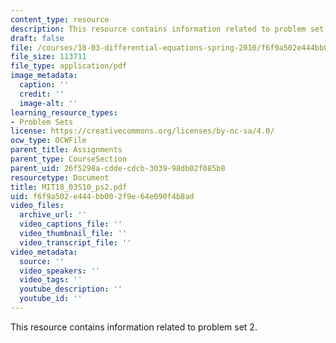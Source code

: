 ```yaml
---
content_type: resource
description: This resource contains information related to problem set 2.
draft: false
file: /courses/18-03-differential-equations-spring-2010/f6f9a502e444bb002f9e64e090f4b8ad_MIT18_03S10_ps2.pdf
file_size: 113711
file_type: application/pdf
image_metadata:
  caption: ''
  credit: ''
  image-alt: ''
learning_resource_types:
- Problem Sets
license: https://creativecommons.org/licenses/by-nc-sa/4.0/
ocw_type: OCWFile
parent_title: Assignments
parent_type: CourseSection
parent_uid: 26f5298a-cdde-cdcb-3039-98db02f085b8
resourcetype: Document
title: MIT18_03S10_ps2.pdf
uid: f6f9a502-e444-bb00-2f9e-64e090f4b8ad
video_files:
  archive_url: ''
  video_captions_file: ''
  video_thumbnail_file: ''
  video_transcript_file: ''
video_metadata:
  source: ''
  video_speakers: ''
  video_tags: ''
  youtube_description: ''
  youtube_id: ''
---
```

This resource contains information related to problem set 2.